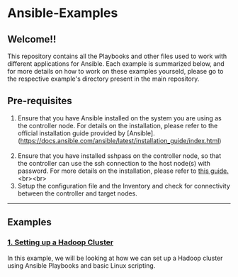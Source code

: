 # Ansible-Examples
## Welcome!!<br>
This repository contains all the Playbooks and other files used to work with different applications for Ansible. Each example is summarized below, and for more details on how to work on these examples yourseld, please go to the respective example's directory present in the main repository.<br>

## Pre-requisites<br>
1. Ensure that you have Ansible installed on the system you are using as the controller node. For details on the installation, please refer to the official installation guide provided by [Ansible].(https://docs.ansible.com/ansible/latest/installation_guide/index.html)<br><br>
2. Ensure that you have installed sshpass on the controller node, so that the controller can use the ssh connection to the host node(s) with password. For more details on the installation, please refer to [this guide.](https://www.tecmint.com/sshpass-non-interactive-ssh-login-shell-script-ssh-password/#:~:text=Install%20sshpass%20on%20Linux%20Systems%20In%20RedHat%2FCentOS%20based,can%20install%20it%20using%20apt-get%20command%20as%20shown.)<br><br>
3. Setup the configuration file and the Inventory and check for connectivity between the controller and target nodes.

-----
 
## Examples


### [1. Setting up a Hadoop Cluster](https://github.com/devanshu06/Ansible_Examples/tree/master/hadoop_setup)
In this example, we will be looking at how we can set up a Hadoop cluster using Ansible Playbooks and basic Linux scripting.<br>
